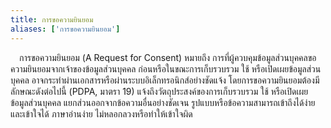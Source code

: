```yaml
---
title: การขอความยินยอม
aliases: ['การขอความยินยอม']
---
```


&emsp;การขอความยินยอม (A Request for Consent)
หมายถึง
การที่ผู้ควบคุมข้อมูลส่วนบุคคลขอความยินยอมจากเจ้าของข้อมูลส่วนบุคคล
ก่อนหรือในขณะการเก็บรวบรวม ใช้ หรือเปิดเผยข้อมูลส่วนบุคคล
อาจกระทำผ่านเอกสารหรือผ่านระบบอิเล็กทรอนิกส์อย่างชัดแจ้ง
โดยการขอความยินยอมต้องมีลักษณะดังต่อไปนี้ (PDPA, มาตรา 19)
แจ้งถึงวัตถุประสงค์ของการเก็บรวบรวม ใช้ หรือเปิดเผยข้อมูลส่วนบุคคล
แยกส่วนออกจากข้อความอื่นอย่างชัดเจน
รูปแบบหรือข้อความสามารถเข้าถึงได้ง่ายและเข้าใจได้
ภาษาอ่านง่าย ไม่หลอกลวงหรือทำให้เข้าใจผิด